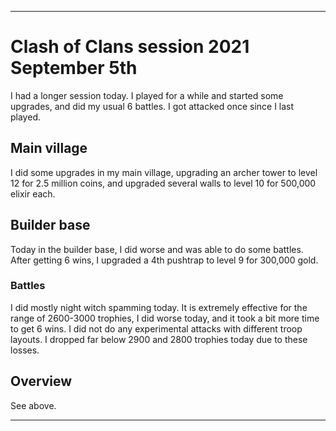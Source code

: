 
***

# Clash of Clans session 2021 September 5th

I had a longer session today. I played for a while and started some upgrades, and did my usual 6 battles. <!-- Taken out on August 1st 2021, this is getting too old || I am still considering making this game a daily/bi-daily game (decision started 14 Sundays ago (Sunday, April 18th 2021) and it got stronger 13 Sundays ago (Sunday, April 25th 2021) and became very close to becoming official 10 Sundays (Sunday, May 16th 2021) I am now really considering it) !--> I got attacked once since I last played.

## Main village

I did some upgrades in my main village, upgrading an archer tower to level 12 for 2.5 million coins, and upgraded several walls to level 10 for 500,000 elixir each.

## Builder base

Today in the builder base, I did worse and was able to do some battles. After getting 6 wins, I upgraded a 4th pushtrap to level 9 for 300,000 gold.

### Battles

I did mostly night witch spamming today. It is extremely effective for the range of 2600-3000 trophies, I did worse today, and it took a bit more time to get 6 wins. I did not do any experimental attacks with different troop layouts. I dropped far below 2900 and 2800 trophies today due to these losses.

## Overview

See above.

***

